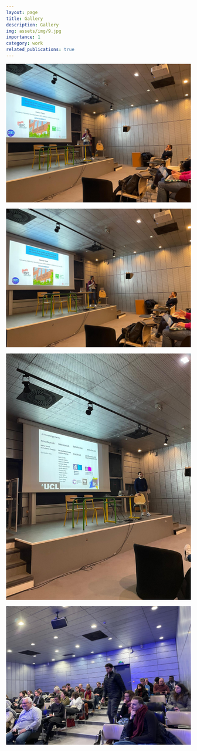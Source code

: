 ```yaml
---
layout: page
title: Gallery 
description: Gallery
img: assets/img/9.jpg
importance: 1
category: work
related_publications: true
---
```




![Photo1.jpeg](/assets/img/Photo1.jpeg)

![Photo2.jpeg](/assets/img/Photo2.jpeg)

![Photo3.jpeg](/assets/img/Photo3.jpeg)

![Photo4.jpeg](/assets/img/Photo4.jpeg)


